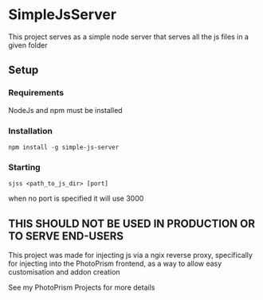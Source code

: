 # SimpleJsServer

This project serves as a simple node server that serves all the js files in a given folder

## Setup

### Requirements

NodeJs and npm must be installed

### Installation

```
npm install -g simple-js-server
```

### Starting

```
sjss <path_to_js_dir> [port]
```

when no port is specified it will use 3000


## THIS SHOULD NOT BE USED IN PRODUCTION OR TO SERVE END-USERS

This project was made for injecting js via a ngix reverse proxy,
specifically for injecting into the PhotoPrism frontend,
as a way to allow easy customisation and addon creation

See my PhotoPrism Projects for more details
